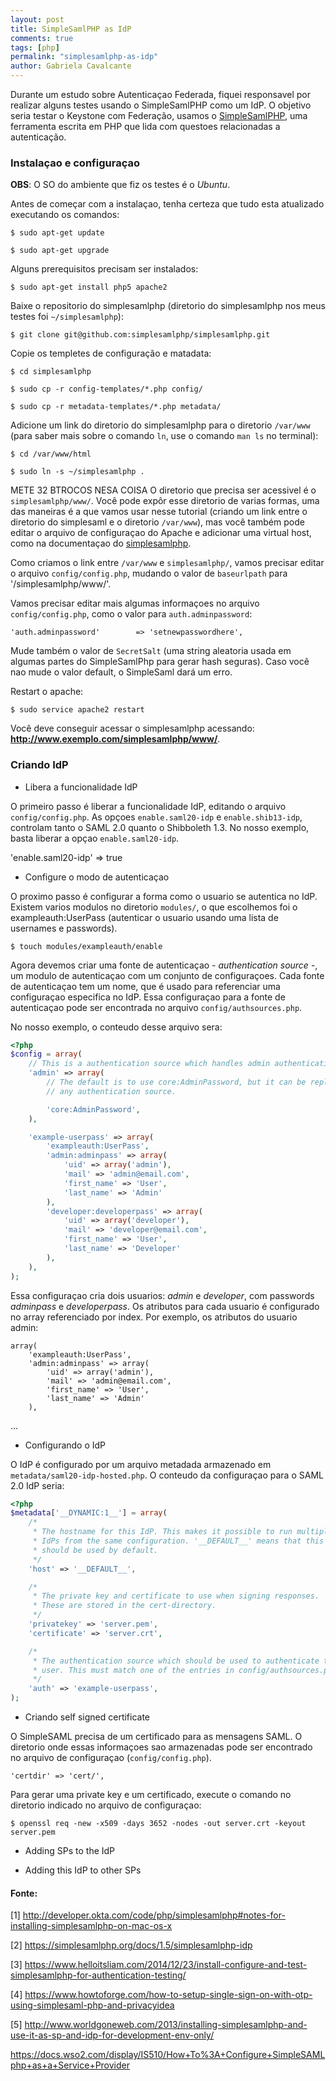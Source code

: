 ```yaml
---
layout: post
title: SimpleSamlPHP as IdP
comments: true
tags: [php]
permalink: "simplesamlphp-as-idp"
author: Gabriela Cavalcante
---
```



Durante um estudo sobre Autenticaçao Federada, fiquei responsavel por realizar alguns testes usando o SimpleSamlPHP como um IdP. O objetivo seria testar o Keystone com Federação, usamos o [SimpleSamlPHP](https://simplesamlphp.org), uma ferramenta escrita em PHP que lida com questoes relacionadas a autenticação.

### Instalaçao e configuraçao

**OBS**: O SO do ambiente que fiz os testes é o *Ubuntu*.

Antes de começar com a instalaçao, tenha certeza que tudo esta atualizado executando os comandos:

	$ sudo apt-get update 

	$ sudo apt-get upgrade

Alguns prerequisitos precisam ser instalados:

	$ sudo apt-get install php5 apache2

Baixe o repositorio do simplesamlphp (diretorio do simplesamlphp nos meus testes foi ```~/simplesamlphp```):

	$ git clone git@github.com:simplesamlphp/simplesamlphp.git

Copie os templetes de configuração e matadata:

	$ cd simplesamlphp

	$ sudo cp -r config-templates/*.php config/

	$ sudo cp -r metadata-templates/*.php metadata/

Adicione um link do diretorio do simplesamlphp para o diretorio ```/var/www``` (para saber mais sobre o comando ```ln```, use o comando ```man ls``` no terminal):

	$ cd /var/www/html

	$ sudo ln -s ~/simplesamlphp .
METE 32 BTROCOS NESA COISA
O diretorio que precisa ser acessivel é o ```simplesamlphp/www/```. Você pode expôr esse diretorio de varias formas, uma das maneiras é a que vamos usar nesse tutorial (criando um link entre o diretorio do simplesaml e o diretorio ```/var/www```), mas você também pode editar o arquivo de configuraçao do Apache e adicionar uma virtual host, como na documentaçao do [simplesamlphp](https://simplesamlphp.org/docs/stable/simplesamlphp-install#section_6).

Como criamos o link entre ```/var/www``` e ```simplesamlphp/```, vamos precisar editar o arquivo ```config/config.php```, mudando o valor de ```baseurlpath``` para '/simplesamlphp/www/'. 

Vamos precisar editar mais algumas informaçoes no arquivo ```config/config.php```, como o valor para ```auth.adminpassword```:

	'auth.adminpassword'        => 'setnewpasswordhere',

Mude também o valor de ```SecretSalt``` (uma string aleatoria usada em algumas partes do SimpleSamlPhp para gerar hash seguras). Caso você nao mude o valor default, o SimpleSaml dará um erro.

Restart o apache:

	$ sudo service apache2 restart

Você deve conseguir acessar o simplesamlphp acessando: **http://www.exemplo.com/simplesamlphp/www/**.

### Criando IdP

* Libera a funcionalidade IdP 

O primeiro passo é liberar a funcionalidade IdP, editando o arquivo ```config/config.php```. As opçoes ```enable.saml20-idp``` e ```enable.shib13-idp```, controlam tanto o SAML 2.0 quanto o Shibboleth 1.3. No nosso exemplo, basta liberar a opçao ```enable.saml20-idp```.

'enable.saml20-idp' => true

* Configure o modo de autenticaçao

O proximo passo é configurar a forma como o usuario se autentica no IdP. Existem varios modulos no diretorio ```modules/```, o que escolhemos foi o exampleauth:UserPass (autenticar o usuario usando uma lista de usernames e passwords).

	$ touch modules/exampleauth/enable

Agora devemos criar uma fonte de autenticaçao - *authentication source* -, um modulo de autenticaçao com um conjunto de configuraçoes. Cada fonte de autenticaçao tem um nome, que é usado para referenciar uma configuraçao especifica no IdP. Essa configuraçao para a fonte de autenticaçao pode ser encontrada no arquivo ```config/authsources.php```.

No nosso exemplo, o conteudo desse arquivo sera:

```php
<?php
$config = array(
    // This is a authentication source which handles admin authentication.
    'admin' => array(
        // The default is to use core:AdminPassword, but it can be replaced with
        // any authentication source.

        'core:AdminPassword',
    ),

    'example-userpass' => array(
        'exampleauth:UserPass',
        'admin:adminpass' => array(
            'uid' => array('admin'),
            'mail' => 'admin@email.com',
	        'first_name' => 'User',
	        'last_name' => 'Admin'
        ),
        'developer:developerpass' => array(
            'uid' => array('developer'),
            'mail' => 'developer@email.com',
	        'first_name' => 'User',
	        'last_name' => 'Developer'
        ),
    ),
);
```

Essa configuraçao cria dois usuarios: *admin* e *developer*, com passwords *adminpass* e *developerpass*. Os atributos para cada usuario é configurado no array referenciado por index. Por exemplo, os atributos do usuario admin:

```
array(
    'exampleauth:UserPass',
    'admin:adminpass' => array(
        'uid' => array('admin'),
        'mail' => 'admin@email.com',
        'first_name' => 'User',
        'last_name' => 'Admin'
    ),
```

...


* Configurando o IdP

O IdP é configurado por um arquivo metadada armazenado em ```metadata/saml20-idp-hosted.php```. O conteudo da configuraçao para o SAML 2.0 IdP seria:

```php
<?php
$metadata['__DYNAMIC:1__'] = array(
    /*
     * The hostname for this IdP. This makes it possible to run multiple
     * IdPs from the same configuration. '__DEFAULT__' means that this one
     * should be used by default.
     */
    'host' => '__DEFAULT__',

    /*
     * The private key and certificate to use when signing responses.
     * These are stored in the cert-directory.
     */
    'privatekey' => 'server.pem',
    'certificate' => 'server.crt',

    /*
     * The authentication source which should be used to authenticate the
     * user. This must match one of the entries in config/authsources.php.
     */
    'auth' => 'example-userpass',
);
```

* Criando self signed certificate

O SimpleSAML precisa de um certificado para as mensagens SAML. O diretorio onde essas informaçoes sao armazenadas pode ser encontrado no arquivo de configuraçao (```config/config.php```).

	'certdir' => 'cert/',

Para gerar uma private key e um certificado, execute o comando no diretorio indicado no arquivo de configuraçao:

	$ openssl req -new -x509 -days 3652 -nodes -out server.crt -keyout server.pem



* Adding SPs to the IdP

 

* Adding this IdP to other SPs



#### Fonte:

[1] http://developer.okta.com/code/php/simplesamlphp#notes-for-installing-simplesamlphp-on-mac-os-x

[2] https://simplesamlphp.org/docs/1.5/simplesamlphp-idp

[3] https://www.helloitsliam.com/2014/12/23/install-configure-and-test-simplesamlphp-for-authentication-testing/

[4] https://www.howtoforge.com/how-to-setup-single-sign-on-with-otp-using-simplesaml-php-and-privacyidea

[5] http://www.worldgoneweb.com/2013/installing-simplesamlphp-and-use-it-as-sp-and-idp-for-development-env-only/

https://docs.wso2.com/display/IS510/How+To%3A+Configure+SimpleSAMLphp+as+a+Service+Provider
